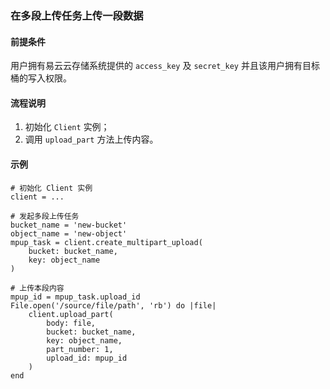 ### 在多段上传任务上传一段数据
#### 前提条件
用户拥有易云云存储系统提供的 `access_key` 及 `secret_key` 并且该用户拥有目标桶的写入权限。

#### 流程说明
1. 初始化 `Client` 实例；
2. 调用 `upload_part` 方法上传内容。

#### 示例
```
# 初始化 Client 实例
client = ...

# 发起多段上传任务
bucket_name = 'new-bucket'
object_name = 'new-object'
mpup_task = client.create_multipart_upload(
    bucket: bucket_name,
    key: object_name
)

# 上传本段内容
mpup_id = mpup_task.upload_id
File.open('/source/file/path', 'rb') do |file|
    client.upload_part(
        body: file,
        bucket: bucket_name,
        key: object_name,
        part_number: 1,
        upload_id: mpup_id
    )
end
```
